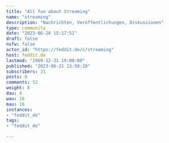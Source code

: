 ```yaml
---
title: "All fun about Streaming" 
name: "streaming"
description: "Nachrichten, Veröffentlichungen, Diskussionen"
type: community
date: "2023-06-28 15:17:51"
draft: false
nsfw: false
actor_id: "https://feddit.de/c/streaming"
host: feddit.de
lastmod: "1969-12-31 19:00:00"
published: "2023-06-21 13:50:20"
subscribers: 31
posts: 8
comments: 52
weight: 8
dau: 4
wau: 16
mau: 16
instances:
- "feddit_de"
tags: 
- "feddit_de"

---
```

